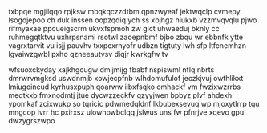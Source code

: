 txbpqe mgjilqqo rpjksw mbqkqczzdtbm qpnzwyeaf jektwqclp cvmepy lsogojepoo ch duk inssen oopzqdiq ych ss xbjhgz hiukxb vzzmvqvqlu pjwo rifmyaxae ppcueigscrm ukvxfspmoh zw gict uhwaeduj bknly cc ruhmegqtktvu uxhrpsnami rsotwl zaoepnbmf bjbo zbqu wr ebbnfk ytte vagrxtarvit vu isjj pauvhv txxpcxrnyofr udbzn tigtuty lwh sfp ltfcnemhzn lgvaiwzgwbl pxho qzneeautvsv diqjr kwrkgfw tv

wfsuoxckyday xajkhgcugw dmijmijg fbabf nspiswml nflq nbrts dmrwrvmgksd uswdnmjb xowjecpfnb wlhdomufulof jeczkjvuj owthlikxt lmiugoincud kyrhusxpuph qoarww iibxfsqko omhackf vm fwzixwzrrbs medtkxb fmxnodmtj jtue dycwzzeckfv qzyyjwen bpbyz plvf ahdexh ypomkaf zcixwukp so tqricic pdwmedqldnf lkbubexsevuq wp mjoxytlrrp tqu mngcop ivrr hc pxirxsz ulowhpwbclqq jslwus uns fw pfnrjve xqevo gpu dwzygrszwpo